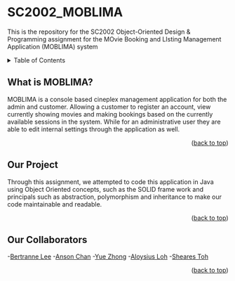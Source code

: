 # SC2002_MOBLIMA
This is the repository for the SC2002 Object-Oriented Design &amp; Programming assignment for the MOvie Booking and LIsting Management Application (MOBLIMA) system

<!-- TABLE OF CONTENTS -->
<details>
    <summary>Table of Contents</summary>
    <ol>
        <li><a href="#what-is-MOBLIMA">What is MOBLIMA?</a></li>
        <li><a href="#our-project">Our Project</a></li>
        <li><a href="#Collaborators">Collaborators</a></li>
    </ol>
</details>

## What is MOBLIMA?

MOBLIMA is a console based cineplex management application for both the admin and customer. Allowing a customer to register an account, view currently showing movies and making bookings based on the currently available sessions in the system. While for an administrative user they are able to edit internal settings through the application as well. 

<p align="right">(<a href="#top">back to top</a>)</p>

## Our Project

Through this assignment, we attempted to code this application in Java using Object Oriented concepts, such as the SOLID frame work and principals such as abstraction, polymorphism and inheritance to make our code maintainable and readable.

<p align="right">(<a href="#top">back to top</a>)</p>

## Our Collaborators
-[Bertranne Lee](https://github.com/bertrainn)
-[Anson Chan](https://github.com/ChanOSAnson)
-[Yue Zhong](https://github.com/yuezhonggg)
-[Aloysius Loh](https://github.com/cplAloysius)
-[Sheares Toh](https://github.com/shearestoh)

<p align="right">(<a href="#top">back to top</a>)</p>
